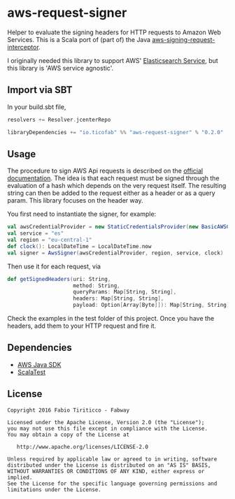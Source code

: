 aws-request-signer
==================

Helper to evaluate the signing headers for HTTP requests to Amazon Web Services. This is a Scala port of (part of) the Java [aws-signing-request-interceptor](https://github.com/inreachventures/aws-signing-request-interceptor).

I originally needed this library to support AWS' [Elasticsearch Service](https://aws.amazon.com/elasticsearch-service/), but this library is 'AWS service agnostic'.


Import via SBT
--------------

In your build.sbt file,

```sbt
resolvers += Resolver.jcenterRepo

libraryDependencies += "io.ticofab" %% "aws-request-signer" % "0.2.0"
```

Usage
-----

The procedure to sign AWS Api requests is described on the [official documentation](http://docs.aws.amazon.com/general/latest/gr/sigv4_signing.html). The idea is that each request must be signed through the evaluation of a hash which depends on the very request itself. The resulting string can then be added to the request either as a header or as a query param. This library focuses on the header way.

You first need to instantiate the signer, for example:

```scala
val awsCredentialProvider = new StaticCredentialsProvider(new BasicAWSCredentials("YOUR-ID", "YOUR-SECRET"))
val service = "es"
val region = "eu-central-1"
def clock(): LocalDateTime = LocalDateTime.now
val signer = AwsSigner(awsCredentialProvider, region, service, clock)
```

Then use it for each request, via

```scala
def getSignedHeaders(uri: String,
                     method: String,
                     queryParams: Map[String, String],
                     headers: Map[String, String],
                     payload: Option[Array[Byte]]): Map[String, String]
```


Check the examples in the test folder of this project. Once you have the headers, add them to your HTTP request and fire it.


Dependencies
------------

* [AWS Java SDK][1]
* [ScalaTest][2]

License
--------

    Copyright 2016 Fabio Tiriticco - Fabway

    Licensed under the Apache License, Version 2.0 (the "License");
    you may not use this file except in compliance with the License.
    You may obtain a copy of the License at

       http://www.apache.org/licenses/LICENSE-2.0

    Unless required by applicable law or agreed to in writing, software
    distributed under the License is distributed on an "AS IS" BASIS,
    WITHOUT WARRANTIES OR CONDITIONS OF ANY KIND, either express or implied.
    See the License for the specific language governing permissions and
    limitations under the License.

[1]: https://aws.amazon.com/sdk-for-java/
[2]: http://www.scalatest.org 

